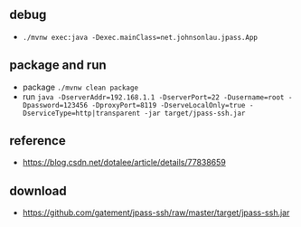 ## debug
* `./mvnw exec:java -Dexec.mainClass=net.johnsonlau.jpass.App`

## package and run
* package `./mvnw clean package`
* run `java -DserverAddr=192.168.1.1 -DserverPort=22 -Dusername=root -Dpassword=123456 -DproxyPort=8119 -DserveLocalOnly=true -DserviceType=http|transparent -jar target/jpass-ssh.jar`

## reference
* https://blog.csdn.net/dotalee/article/details/77838659

## download
* https://github.com/gatement/jpass-ssh/raw/master/target/jpass-ssh.jar
